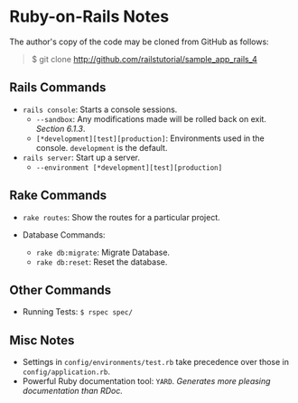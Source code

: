 # Ruby-on-Rails Notes

The author's copy of the code may be cloned from GitHub as follows:

> $ git clone http://github.com/railstutorial/sample_app_rails_4



## Rails Commands

* `rails console`: Starts a console sessions.
	* `--sandbox`: Any modifications made will be rolled back on exit. *Section 6.1.3*.
	* `[*development][test][production]`: Environments used in the console.  `development` is the default.
* `rails server`: Start up a server.
	* `--environment [*development][test][production]`


## Rake Commands

* `rake routes`: Show the routes for a particular project.

* Database Commands:
	* `rake db:migrate`: Migrate Database.
	* `rake db:reset`: Reset the database.


## Other Commands

* Running Tests: `$ rspec spec/`

## Misc Notes

* Settings in `config/environments/test.rb` take precedence over those in `config/application.rb`.
* Powerful Ruby documentation tool: `YARD`. *Generates more pleasing documentation than RDoc.*